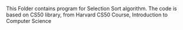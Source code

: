 This Folder contains program for Selection Sort algorithm.
The code is based on CS50 library, from Harvard CS50 Course, Introduction to Computer Science
